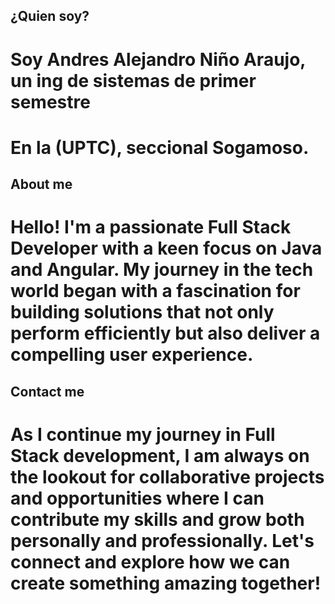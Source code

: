 ## ¿Quien soy?
# Soy Andres Alejandro Niño Araujo, un ing de sistemas de primer semestre
# En la (UPTC), seccional Sogamoso.

## About me
# Hello! I'm a passionate Full Stack Developer with a keen focus on Java and Angular. My journey in the tech world began with a fascination for building solutions that not only perform efficiently but also deliver a compelling user experience.

## Contact me
# As I continue my journey in Full Stack development, I am always on the lookout for collaborative projects and opportunities where I can contribute my skills and grow both personally and professionally. Let's connect and explore how we can create something amazing together!
